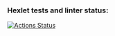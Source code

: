 ### Hexlet tests and linter status:
[![Actions Status](https://github.com/monaxovdulov/python-project-lvl1/workflows/hexlet-check/badge.svg)](https://github.com/monaxovdulov/python-project-lvl1/actions)